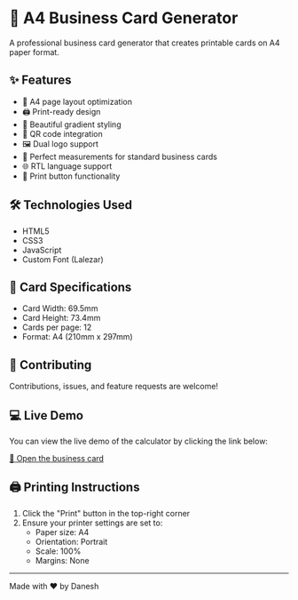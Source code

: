 # 🎫 A4 Business Card Generator

A professional business card generator that creates printable cards on A4 paper format.

## ✨ Features

- 📄 A4 page layout optimization
- 🖨️ Print-ready design
- 🎨 Beautiful gradient styling
- 📱 QR code integration
- 🖼️ Dual logo support
- 📏 Perfect measurements for standard business cards
- 🌐 RTL language support
- 🎯 Print button functionality

## 🛠️ Technologies Used

- HTML5
- CSS3
- JavaScript
- Custom Font (Lalezar)

## 📐 Card Specifications

- Card Width: 69.5mm
- Card Height: 73.4mm
- Cards per page: 12
- Format: A4 (210mm x 297mm)

## 🤝 Contributing

Contributions, issues, and feature requests are welcome!

## 💻 Live Demo

You can view the live demo of the calculator by clicking the link below:

<a href="https://daneshcode.github.io/Business-Card/" target="_blank">🔗 Open the business card</a>

## 🖨️ Printing Instructions

1. Click the "Print" button in the top-right corner
2. Ensure your printer settings are set to:
   - Paper size: A4
   - Orientation: Portrait
   - Scale: 100%
   - Margins: None

---

Made with ❤️ by Danesh
